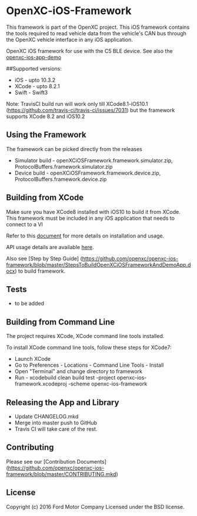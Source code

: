 # OpenXC-iOS-Framework
This framework is part of the OpenXC project. This iOS framework contains the tools required to read vehicle data from the vehicle's CAN bus through the OpenXC vehicle interface in any iOS application.

OpenXC iOS framework for use with the C5 BLE device. See also the [openxc-ios-app-demo](https://github.com/openxc/openxc-ios-app-demo)

##Supported versions:
* iOS - upto 10.3.2
* XCode - upto 8.2.1
* Swift - Swift3

Note: TravisCI build run will work only till XCode8.1-iOS10.1 (https://github.com/travis-ci/travis-ci/issues/7031) but the framework supports XCode 8.2 and iOS10.2



## Using the Framework
The framework can be picked directly from the releases
* Simulator build - openXCiOSFramework.framework.simulator.zip, ProtocolBuffers.framework.simulator.zip
* Device build - openXCiOSFramework.framework.device.zip, ProtocolBuffers.framework.device.zip

## Building from XCode

Make sure you have XCode8 installed with iOS10 to build it from XCode. This framework must be included in any iOS application that needs to connect to a VI

Refer to this [document](https://github.com/openxc/openxc-ios-framework/blob/master/OpenXC_iOS_Document.docx) for more details on installation and usage.

API usage details are available [here](https://github.com/openxc/openxc-ios-framework/blob/master/iOS%20Framework%20API%20Guide.pdf). 

Also see [Step by Step Guide] (https://github.com/openxc/openxc-ios-framework/blob/master/StepsToBuildOpenXCiOSFrameworkAndDemoApp.docx) to build framework. 


## Tests
* to be added


## Building from Command Line
The project requires XCode, XCode command line tools installed. 

To install XCode command line tools, follow these steps for XCode7:

* Launch XCode
* Go to Preferences - Locations - Command Line Tools - Install
* Open "Terminal" and change directory to framework
* Run - xcodebuild clean build test -project openxc-ios-framework.xcodeproj -scheme openxc-ios-framework


## Releasing the App and Library

* Update CHANGELOG.mkd
* Merge into master push to GitHub
* Travis CI will take care of the rest.


## Contributing

Please see our [Contribution Documents] (https://github.com/openxc/openxc-ios-framework/blob/master/CONTRIBUTING.mkd)

## License
Copyright (c) 2016 Ford Motor Company
Licensed under the BSD license.
